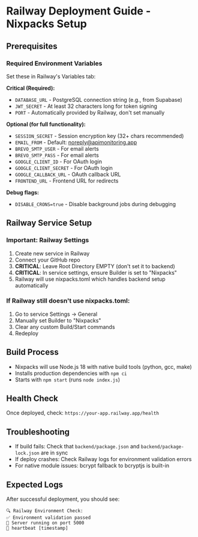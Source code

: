 # Railway Deployment Guide - Nixpacks Setup

## Prerequisites

### Required Environment Variables
Set these in Railway's Variables tab:

**Critical (Required):**
- `DATABASE_URL` - PostgreSQL connection string (e.g., from Supabase)
- `JWT_SECRET` - At least 32 characters long for token signing
- `PORT` - Automatically provided by Railway, don't set manually

**Optional (for full functionality):**
- `SESSION_SECRET` - Session encryption key (32+ chars recommended)
- `EMAIL_FROM` - Default: noreply@apimonitoring.app
- `BREVO_SMTP_USER` - For email alerts
- `BREVO_SMTP_PASS` - For email alerts
- `GOOGLE_CLIENT_ID` - For OAuth login
- `GOOGLE_CLIENT_SECRET` - For OAuth login
- `GOOGLE_CALLBACK_URL` - OAuth callback URL
- `FRONTEND_URL` - Frontend URL for redirects

**Debug flags:**
- `DISABLE_CRONS=true` - Disable background jobs during debugging

## Railway Service Setup

### Important: Railway Settings
1. Create new service in Railway
2. Connect your GitHub repo  
3. **CRITICAL**: Leave Root Directory EMPTY (don't set it to backend)
4. **CRITICAL**: In service settings, ensure Builder is set to "Nixpacks"
5. Railway will use nixpacks.toml which handles backend setup automatically

### If Railway still doesn't use nixpacks.toml:
1. Go to service Settings → General
2. Manually set Builder to "Nixpacks" 
3. Clear any custom Build/Start commands
4. Redeploy

## Build Process
- Nixpacks will use Node.js 18 with native build tools (python, gcc, make)
- Installs production dependencies with `npm ci`
- Starts with `npm start` (runs `node index.js`)

## Health Check
Once deployed, check: `https://your-app.railway.app/health`

## Troubleshooting
- If build fails: Check that `backend/package.json` and `backend/package-lock.json` are in sync
- If deploy crashes: Check Railway logs for environment validation errors
- For native module issues: bcrypt fallback to bcryptjs is built-in

## Expected Logs
After successful deployment, you should see:
```
🔍 Railway Environment Check:
✅ Environment validation passed
🚀 Server running on port 5000
💓 heartbeat [timestamp]
```
